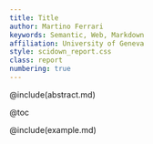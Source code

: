 ```yaml
---
title: Title
author: Martino Ferrari
keywords: Semantic, Web, Markdown
affiliation: University of Geneva
style: scidown_report.css
class: report
numbering: true
---
```

@include(abstract.md)

@toc

@include(example.md)
